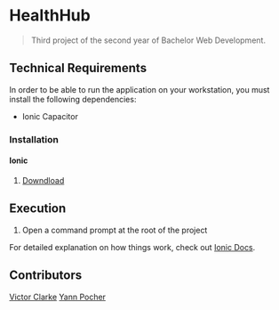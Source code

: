 # HealthHub

> Third project of the second year of Bachelor Web Development.



## Technical Requirements
In order to be able to run the application on your workstation, you must install the following dependencies:
  * Ionic Capacitor
  
### Installation
#### Ionic
  1. [Downdload](https://ionicframework.com/docs/intro/cli)
  
  
  
## Execution
 
  1. Open a command prompt at the root of the project


For detailed explanation on how things work, check out [Ionic Docs](https://ionicframework.com/docs/).

## Contributors

[Victor Clarke](https://github.com/Greugreu)
[Yann Pocher](https://github.com/poherYann)
